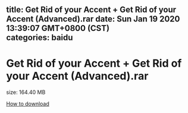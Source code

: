 
title: Get Rid of your Accent + Get Rid of your Accent (Advanced).rar
date: Sun Jan 19 2020 13:39:07 GMT+0800 (CST)    
categories: baidu
---

# Get Rid of your Accent + Get Rid of your Accent (Advanced).rar
size: 164.40 MB
 
 

[How to download](https://bpcam.bemobtrk.com/go/2ceec3aa-1ca2-46d6-b9ff-aaa5c184517c?jno=2217)